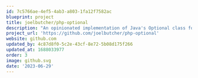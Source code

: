 ```yaml
---
id: 7c5766ae-4ef5-4ab3-a803-1fa12f7582ac
blueprint: project
title: joelbutcher/php-optional
description: "An opinionated implementation of Java's Optional class for PHP."
project_url: 'https://github.com/joelbutcher/php-optional'
website: github.com
updated_by: 4c87d8f0-5c2e-43cf-8e72-5b08d175f266
updated_at: 1688033977
order: 3
image: github.svg
date: '2023-06-29'
---
```

